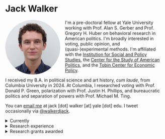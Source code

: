 # Jack Walker

<img src="/headshot.png" alt="headshot" width="175" align="left" style="margin-right: 15px; border-radius: 50%;">

I'm a pre-doctoral fellow at Yale University working with Prof. Alan S. Gerber and Prof. Gregory H. Huber on behavioral research in American politics. I'm broadly interested in voting, public opinion, and (quasi-)experimental methods. I'm affiliated with the <a href="https://isps.yale.edu" target="_blank" rel="noopener noreferrer">Institution for Social and Policy Studies</a>, the <a href="https://csap.yale.edu" target="_blank" rel="noopener noreferrer">Center for the Study of American Politics</a>, and the <a href="https://tobin.yale.edu" target="_blank" rel="noopener noreferrer">Tobin Center for Economic Policy</a>. 

I received my B.A. in political science and art history, *cum laude*, from Columbia University in 2024. At Columbia, I researched voting with Prof. Donald P. Green, polarization with Prof. Justin H. Phillips, and bureaucratic politics and separation of powers with Prof. Michael M. Ting.

You can <a href="mailto:jack.walker@yale.edu">email me</a> at jack [dot] walker [at] yale [dot] edu. I tweet occasionally via <a href="https://twitter.com/walkerdjack" target="_blank" rel="noopener noreferrer">@walkerdjack</a>.

<details>
  <summary>Currently</summary>
  <br><b>Yale University</b><br>
  Pre-Doctoral Fellow
  <ul>
    <li>Conducting large-scale analysis of observational data; field, survey, and lab experiments; and mass and elite surveys for broad topics in behavioral research.</li>
    <li>Participating in additional statistics coursework (audited), weekly professional development seminars, and departmental research seminars.</li>
  </ul>
</details>

<details>
  <summary>Research experience</summary>
  <br><b>Department of Political Science, Columbia University</b><br>
  Research Fellow with Prof. Justin H. Phillips
  <ul>
    <li>Probed partisan polarization of "culture war" issues, finding that polarization on abortion and LGBTQ+ rights first occurred at the state level and as early as 1970–72; primarily responsible for literature review, archival data collection, and preparing related briefings.</li>
    <li>Presented findings at Summer Research Symposium at Columbia University in Oct 2023.</li>
  </ul>
  Research Assistant to Prof. Donald P. Green
    <ul>
    <li>Supported literature review for <i>Get Out The Vote: How to Increase Voter Turnout</i>, Fifth Edition (in print Dec 2023); preliminarily trained an artificial intelligence interface to inform voters and assess candidate issue proximity; conducted literature review for work on political reservations in India.</li>
  </ul>
</details>

<details>
  <summary>Research grants awarded</summary>
  <br><ul>
    <li>Columbia College Summer Research Fellowship, via the International Affairs Fellowship Fund ($3,400),  2023.</li>
    <li>Columbia University Center for Career Education, via the AIF Sub-Fund: Yemini Fund ($5,000),  2022.</li>
  </ul>
</details>
